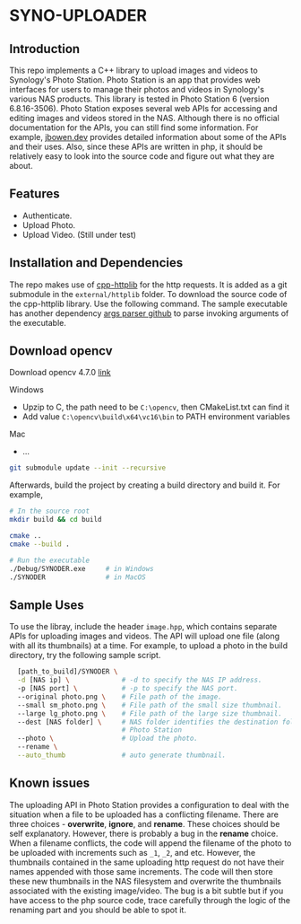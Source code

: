 # SYNO-UPLOADER

## Introduction

This repo implements a C++ library to upload images and videos to Synology's Photo Station. Photo Station is an app that provides web interfaces for users to manage their photos and videos in Synology's various NAS products. This library is tested in Photo Station 6 (version 6.8.16-3506). Photo Station exposes several web APIs for accessing and editing images and videos stored in the NAS. Although there is no official documentation for the APIs, you can still find some information. For example, [jbowen.dev](https://blog.jbowen.dev/2020/01/exploring-the-synology-photostation-api/) provides detailed information about some of the APIs and their uses. Also, since these APIs are written in php, it should be relatively easy to look into the source code and figure out what they are about.

## Features

- Authenticate.
- Upload Photo.
- Upload Video. (Still under test)

## Installation and Dependencies

The repo makes use of [cpp-httplib](https://github.com/yhirose/cpp-httplib) for the http requests. It is added as a  git submodule in the `external/httplib` folder. To download the source code of the cpp-httplib library. Use the following command. The sample executable has another dependency [args parser github](https://github.com/Taywee/args.git) to parse invoking arguments of the executable.

## Download opencv

Download opencv 4.7.0 [link](https://opencv.org/releases/)

Windows

- Upzip to C, the path need to be `C:\opencv`, then CMakeList.txt can find it
- Add value `C:\opencv\build\x64\vc16\bin` to PATH environment variables

Mac

- ...

```bash
git submodule update --init --recursive
```

Afterwards, build the project by creating a build directory and build it. For example,

```bash
# In the source root
mkdir build && cd build

cmake ..
cmake --build .

# Run the executable
./Debug/SYNODER.exe     # in Windows
./SYNODER               # in MacOS
```

## Sample Uses

To use the libray, include the header `image.hpp`, which contains separate APIs for uploading images and videos. The API will upload one file (along with all its thumbnails) at a time. For example, to upload a photo in the build directory, try the following sample script.

```bash
  [path_to_build]/SYNODER \
  -d [NAS ip] \             # -d to specify the NAS IP address.
  -p [NAS port] \           # -p to specify the NAS port.
  --original photo.png \    # File path of the image.
  --small sm_photo.png \    # File path of the small size thumbnail.
  --large lg_photo.png \    # File path of the large size thumbnail.
  --dest [NAS folder] \     # NAS folder identifies the destination folder in 
                            # Photo Station
  --photo \                 # Upload the photo.
  --rename \
  --auto_thumb              # auto generate thumbnail.
```

## Known issues

The uploading API in Photo Station provides a configuration to deal with the situation when a file to be uploaded has a conflicting filename. There are three choices - **overwrite**, **ignore**, and **rename**. These choices should be self explanatory. However, there is probably a bug in the **rename** choice. When a filename conflicts, the code will append the filename of the photo to be uploaded with increments such as `_1`, `_2`, and etc. However, the thumbnails contained in the same uploading http request do not have their names appended with those same increments. The code will then store these new thumbnails in the NAS filesystem and overwrite the thumbnails associated with the existing image/video. The bug is a bit subtle but if you have access to the php source code, trace carefully through the logic of the renaming part and you should be able to spot it.
